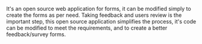 It's an open source web application for forms, it can be modified simply to create the forms as per need.
Taking feedback and users review is the important step, this open source application simplifies the process,
it's code can be modified to meet the requirements, and to create a better feedback/survey forms.
